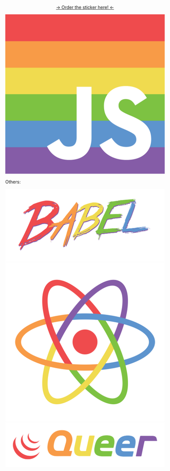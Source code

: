 <p align="center">
  <a href="https://www.stickermule.com/marketplace/6313-pridejs">&rarr; Order the sticker here! &larr;</a>
</p>

![](pridejs.png)

Others:

![](pridebabel.png)
![](pridereact.png)
![](jqueery.png)
